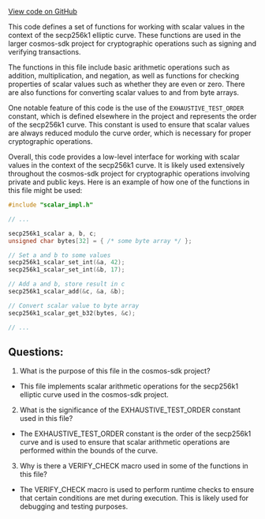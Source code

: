 [View code on GitHub](https://github.com/cosmos/cosmos-sdk.git/crypto/keys/secp256k1/internal/secp256k1/libsecp256k1/src/scalar_low_impl.h)

This code defines a set of functions for working with scalar values in the context of the secp256k1 elliptic curve. These functions are used in the larger cosmos-sdk project for cryptographic operations such as signing and verifying transactions.

The functions in this file include basic arithmetic operations such as addition, multiplication, and negation, as well as functions for checking properties of scalar values such as whether they are even or zero. There are also functions for converting scalar values to and from byte arrays.

One notable feature of this code is the use of the `EXHAUSTIVE_TEST_ORDER` constant, which is defined elsewhere in the project and represents the order of the secp256k1 curve. This constant is used to ensure that scalar values are always reduced modulo the curve order, which is necessary for proper cryptographic operations.

Overall, this code provides a low-level interface for working with scalar values in the context of the secp256k1 curve. It is likely used extensively throughout the cosmos-sdk project for cryptographic operations involving private and public keys. Here is an example of how one of the functions in this file might be used:

```c
#include "scalar_impl.h"

// ...

secp256k1_scalar a, b, c;
unsigned char bytes[32] = { /* some byte array */ };

// Set a and b to some values
secp256k1_scalar_set_int(&a, 42);
secp256k1_scalar_set_int(&b, 17);

// Add a and b, store result in c
secp256k1_scalar_add(&c, &a, &b);

// Convert scalar value to byte array
secp256k1_scalar_get_b32(bytes, &c);

// ...
```
## Questions: 
 1. What is the purpose of this file in the cosmos-sdk project?
- This file implements scalar arithmetic operations for the secp256k1 elliptic curve used in the cosmos-sdk project.

2. What is the significance of the EXHAUSTIVE_TEST_ORDER constant used in this file?
- The EXHAUSTIVE_TEST_ORDER constant is the order of the secp256k1 curve and is used to ensure that scalar arithmetic operations are performed within the bounds of the curve.

3. Why is there a VERIFY_CHECK macro used in some of the functions in this file?
- The VERIFY_CHECK macro is used to perform runtime checks to ensure that certain conditions are met during execution. This is likely used for debugging and testing purposes.
